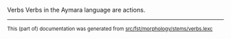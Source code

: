 Verbs
Verbs in the Aymara language are actions.

* * *

<small>This (part of) documentation was generated from [src/fst/morphology/stems/verbs.lexc](https://github.com/giellalt/lang-aym/blob/main/src/fst/morphology/stems/verbs.lexc)</small>
